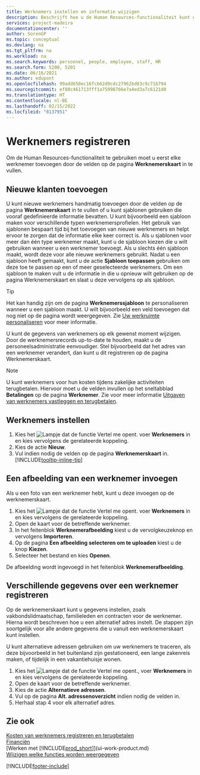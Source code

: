 ```yaml
---
title: Werknemers instellen en informatie wijzigen
description: Beschrijft hoe u de Human Resources-functionaliteit kunt gebruiken om nieuw personeel te registreren of werknemersinformatie voor bestaand personeel te bewerken.
services: project-madeira
documentationcenter: ''
author: SorenGP
ms.topic: conceptual
ms.devlang: na
ms.tgt_pltfrm: na
ms.workload: na
ms.search.keywords: personnel, people, employee, staff, HR
ms.search.form: 5200, 5201
ms.date: 06/16/2021
ms.author: edupont
ms.openlocfilehash: 99add650ec16fcb62d9cdc27962bd83c9c71b794
ms.sourcegitcommit: ef80c461713fff1a75998766e7a4ed3a7c6121d0
ms.translationtype: HT
ms.contentlocale: nl-BE
ms.lasthandoff: 02/15/2022
ms.locfileid: "8137951"
---
```

# <a name="register-employees"></a>Werknemers registreren
Om de Human Resources-functionaliteit te gebruiken moet u eerst elke werknemer toevoegen door de velden op de pagina **Werknemerskaart** in te vullen.

## <a name="adding-new-customers"></a>Nieuwe klanten toevoegen
U kunt nieuwe werknemers handmatig toevoegen door de velden op de pagina **Werknemerskaart** in te vullen of u kunt sjablonen gebruiken die vooraf gedefinieerde informatie bevatten. U kunt bijvoorbeeld een sjabloon maken voor verschillende typen werknemersprofielen. Het gebruik van sjablonen bespaart tijd bij het toevoegen van nieuwe werknemers en helpt ervoor te zorgen dat de informatie elke keer correct is. Als u sjablonen voor meer dan één type werknemer maakt, kunt u de sjabloon kiezen die u wilt gebruiken wanneer u een werknemer toevoegt. Als u slechts één sjabloon maakt, wordt deze voor alle nieuwe werknemers gebruikt. Nadat u een sjabloon heeft gemaakt, kunt u de actie **Sjabloon toepassen** gebruiken om deze toe te passen op een of meer geselecteerde werknemers. Om een sjabloon te maken vult u de informatie in die u opnieuw wilt gebruiken op de pagina Werknemerskaart en slaat u deze vervolgens op als sjabloon.

> [!TIP]
> Het kan handig zijn om de pagina **Werknemerssjabloon** te personaliseren wanneer u een sjabloon maakt. U wilt bijvoorbeeld een veld toevoegen dat nog niet op de pagina wordt weergegeven. Zie [Uw werkruimte personaliseren](/dynamics365/business-central/ui-personalization-user#to-start-personalizing-a-page-through-the-personalizing-banner) voor meer informatie.

U kunt de gegevens van werknemers op elk gewenst moment wijzigen. Door de werknemersrecords up-to-date te houden, maakt u de personeelsadministratie eenvoudiger. Stel bijvoorbeeld dat het adres van een werknemer verandert, dan kunt u dit registreren op de pagina Werknemerskaart.

> [!NOTE]  
> U kunt werknemers voor hun kosten tijdens zakelijke activiteiten terugbetalen. Hiervoor moet u de velden invullen op het sneltabblad **Betalingen** op de pagina **Werknemer**. Zie voor meer informatie [Uitgaven van werknemers vastleggen en terugbetalen](finance-how-record-reimburse-employee-expenses.md).

## <a name="to-set-up-an-employee"></a>Werknemers instellen
1. Kies het ![Lampje dat de functie Vertel me opent.](media/ui-search/search_small.png "Vertel me wat u wilt doen") voer **Werknemers** in en kies vervolgens de gerelateerde koppeling.
2. Kies de actie **Nieuw**.
3. Vul indien nodig de velden op de pagina **Werknemerskaart** in. [!INCLUDE[tooltip-inline-tip](includes/tooltip-inline-tip_md.md)]

## <a name="to-insert-a-picture-of-an-employee"></a>Een afbeelding van een werknemer invoegen
Als u een foto van een werknemer hebt, kunt u deze invoegen op de werknemerskaart.

1. Kies het ![Lampje dat de functie Vertel me opent.](media/ui-search/search_small.png "Vertel me wat u wilt doen") voer **Werknemers** in en kies vervolgens de gerelateerde koppeling.
2. Open de kaart voor de betreffende werknemer.
3. In het feitenblok **Werknemerafbeelding** kiest u de vervolgkeuzeknop en vervolgens **Importeren**.
4. Op de pagina **Een afbeelding selecteren om te uploaden** kiest u de knop **Kiezen**.
5. Selecteer het bestand en kies **Openen**.

De afbeelding wordt ingevoegd in het feitenblok **Werknemerafbeelding**.

## <a name="to-register-various-information-about-an-employee"></a>Verschillende gegevens over een werknemer registreren
Op de werknemerskaart kunt u gegevens instellen, zoals vakbondslidmaatschap, familieleden en contracten voor de werknemer. Hierna wordt beschreven hoe u een alternatief adres instelt. De stappen zijn soortgelijk voor alle andere gegevens die u vanuit een werknemerskaart kunt instellen.

U kunt alternatieve adressen gebruiken om uw werknemers te traceren, als deze bijvoorbeeld in het buitenland zijn gestationeerd, een lange zakenreis maken, of tijdelijk in een vakantiehuisje wonen.

1. Kies het ![Lampje dat de functie Vertel me opent.](media/ui-search/search_small.png "Vertel me wat u wilt doen"), voer **Werknemers** in en kies vervolgens de gerelateerde koppeling.
2. Open de kaart voor de betreffende werknemer.
3. Kies de actie **Alternatieve adressen**.
4. Vul op de pagina **Alt. adressenoverzicht** indien nodig de velden in.
5. Herhaal stap 4 voor elk alternatief adres.

## <a name="see-also"></a>Zie ook
[Kosten van werknemers registreren en terugbetalen](finance-how-record-reimburse-employee-expenses.md)  
[Financiën](finance.md)  
[Werken met [!INCLUDE[prod_short](includes/prod_short.md)]](ui-work-product.md)  
[Wijzigen welke functies worden weergegeven](ui-experiences.md)


[!INCLUDE[footer-include](includes/footer-banner.md)]